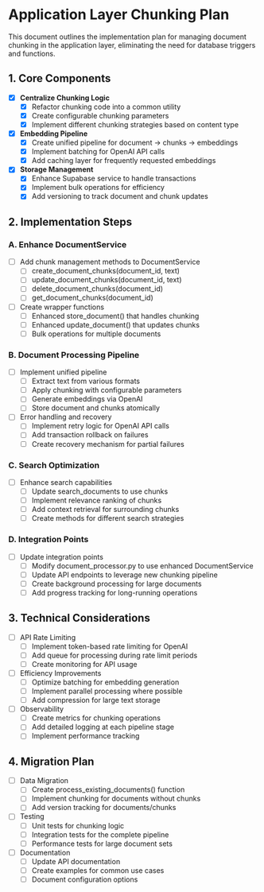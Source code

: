 # Application Layer Chunking Plan

This document outlines the implementation plan for managing document chunking in the application layer, eliminating the need for database triggers and functions.

## 1. Core Components

- [x] **Centralize Chunking Logic**
  - [x] Refactor chunking code into a common utility
  - [x] Create configurable chunking parameters
  - [x] Implement different chunking strategies based on content type

- [x] **Embedding Pipeline**
  - [x] Create unified pipeline for document → chunks → embeddings
  - [x] Implement batching for OpenAI API calls
  - [x] Add caching layer for frequently requested embeddings

- [x] **Storage Management**
  - [x] Enhance Supabase service to handle transactions
  - [x] Implement bulk operations for efficiency
  - [x] Add versioning to track document and chunk updates

## 2. Implementation Steps

### A. Enhance DocumentService
- [ ] Add chunk management methods to DocumentService
  - [ ] create_document_chunks(document_id, text)
  - [ ] update_document_chunks(document_id, text)
  - [ ] delete_document_chunks(document_id)
  - [ ] get_document_chunks(document_id)

- [ ] Create wrapper functions
  - [ ] Enhanced store_document() that handles chunking
  - [ ] Enhanced update_document() that updates chunks
  - [ ] Bulk operations for multiple documents

### B. Document Processing Pipeline
- [ ] Implement unified pipeline
  - [ ] Extract text from various formats
  - [ ] Apply chunking with configurable parameters
  - [ ] Generate embeddings via OpenAI
  - [ ] Store document and chunks atomically

- [ ] Error handling and recovery
  - [ ] Implement retry logic for OpenAI API calls
  - [ ] Add transaction rollback on failures
  - [ ] Create recovery mechanism for partial failures

### C. Search Optimization
- [ ] Enhance search capabilities
  - [ ] Update search_documents to use chunks
  - [ ] Implement relevance ranking of chunks
  - [ ] Add context retrieval for surrounding chunks
  - [ ] Create methods for different search strategies

### D. Integration Points
- [ ] Update integration points
  - [ ] Modify document_processor.py to use enhanced DocumentService
  - [ ] Update API endpoints to leverage new chunking pipeline
  - [ ] Create background processing for large documents
  - [ ] Add progress tracking for long-running operations

## 3. Technical Considerations

- [ ] API Rate Limiting
  - [ ] Implement token-based rate limiting for OpenAI
  - [ ] Add queue for processing during rate limit periods
  - [ ] Create monitoring for API usage

- [ ] Efficiency Improvements
  - [ ] Optimize batching for embedding generation
  - [ ] Implement parallel processing where possible
  - [ ] Add compression for large text storage

- [ ] Observability
  - [ ] Create metrics for chunking operations
  - [ ] Add detailed logging at each pipeline stage
  - [ ] Implement performance tracking

## 4. Migration Plan

- [ ] Data Migration
  - [ ] Create process_existing_documents() function
  - [ ] Implement chunking for documents without chunks
  - [ ] Add version tracking for documents/chunks

- [ ] Testing
  - [ ] Unit tests for chunking logic
  - [ ] Integration tests for the complete pipeline
  - [ ] Performance tests for large document sets

- [ ] Documentation
  - [ ] Update API documentation
  - [ ] Create examples for common use cases
  - [ ] Document configuration options 